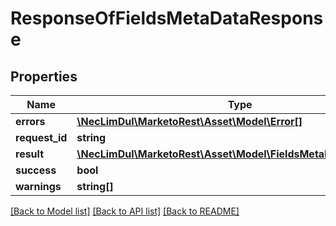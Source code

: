 # ResponseOfFieldsMetaDataResponse

## Properties

Name | Type | Description | Notes
------------ | ------------- | ------------- | -------------
**errors** | [**\NecLimDul\MarketoRest\Asset\Model\Error[]**](Error.md) |  | [optional]
**request_id** | **string** |  | [optional]
**result** | [**\NecLimDul\MarketoRest\Asset\Model\FieldsMetaDataResponse[]**](FieldsMetaDataResponse.md) |  | [optional]
**success** | **bool** |  | [optional]
**warnings** | **string[]** |  | [optional]

[[Back to Model list]](../../README.md#models) [[Back to API list]](../../README.md#endpoints) [[Back to README]](../../README.md)
